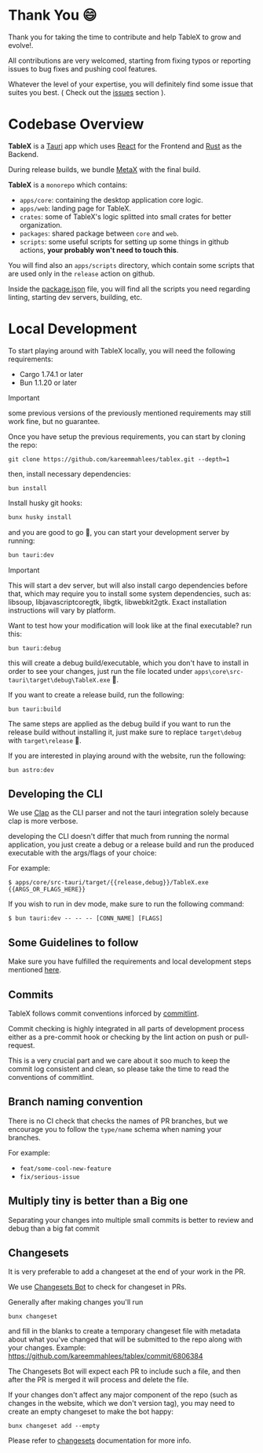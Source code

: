 # Thank You 😄

Thank you for taking the time to contribute and help TableX to grow and evolve!.

All contributions are very welcomed, starting from fixing typos or reporting issues to bug fixes and pushing cool features.

Whatever the level of your expertise, you will definitely find some issue that suites you best. ( Check out the [issues](https://github.com/kareemmahlees/tablex/issues) section ).

# Codebase Overview

**TableX** is a [Tauri](https://tauri.app/) app which uses [React](https://react.dev/) for the Frontend and [Rust](https://www.rust-lang.org/) as the Backend.

During release builds, we bundle [MetaX](https://github.com/kareemmahlees/meta-x) with the final build.

**TableX** is a `monorepo` which contains:

- `apps/core`: containing the desktop application core logic.
- `apps/web`: landing page for TableX.
- `crates`: some of TableX's logic splitted into small crates for better organization.
- `packages`: shared package between `core` and `web`.
- `scripts`: some useful scripts for setting up some things in github actions, **your probably won't need to touch this**.

You will find also an `apps/scripts` directory, which contain some scripts that are used only in the `release` action on github.

Inside the [package.json](../package.json) file, you will find all the scripts you need regarding linting, starting dev servers, building, etc.

# Local Development

To start playing around with TableX locally, you will need the following requirements:

- Cargo 1.74.1 or later
- Bun 1.1.20 or later

> [!IMPORTANT]
> some previous versions of the previously mentioned requirements may still work fine, but no guarantee.

Once you have setup the previous requirements, you can start by cloning the repo:

```shell
git clone https://github.com/kareemmahlees/tablex.git --depth=1
```

then, install necessary dependencies:

```shell
bun install
```

Install husky git hooks:

```bash
bunx husky install
```

and you are good to go 💫, you can start your development server by running:

```bash
bun tauri:dev
```

> [!IMPORTANT]
> This will start a dev server, but will also install cargo dependencies before that, which may require you to install some system dependencies, such as: libsoup, libjavascriptcoregtk, libgtk, libwebkit2gtk. Exact installation instructions will vary by platform.

Want to test how your modification will look like at the final executable? run this:

```shell
bun tauri:debug
```

this will create a debug build/executable, which you don't have to install in order to see your changes, just run the file located under `apps\core\src-tauri\target\debug\TableX.exe` :partying_face:.

If you want to create a release build, run the following:

```shell
bun tauri:build
```

The same steps are applied as the debug build if you want to run the release build without installing it, just make sure to replace `target\debug` with `target\release` :rocket:.

If you are interested in playing around with the website, run the following:

```shell
bun astro:dev
```

## Developing the CLI

We use [Clap]() as the CLI parser and not the tauri integration solely because clap is more verbose.

developing the CLI doesn't differ that much from running the normal application, you just create a debug or a release build and run the produced executable with the args/flags of your choice:

For example:

```shell
$ apps/core/src-tauri/target/{{release,debug}}/TableX.exe {{ARGS_OR_FLAGS_HERE}}
```

If you wish to run in dev mode, make sure to run the following command:

```shell
$ bun tauri:dev -- -- -- [CONN_NAME] [FLAGS]
```

## Some Guidelines to follow

Make sure you have fulfilled the requirements and local development steps mentioned [here](#local-development).

## Commits

TableX follows commit conventions inforced by [commitlint](https://github.com/conventional-changelog/commitlint).

Commit checking is highly integrated in all parts of development process either as a pre-commit hook or checking by the lint action on push or pull-request.

This is a very crucial part and we care about it soo much to keep the commit log consistent and clean, so please take the time to read the conventions of commitlint.

## Branch naming convention

There is no CI check that checks the names of PR branches, but we encourage you to follow the `type/name` schema when naming your branches.

For example:

- `feat/some-cool-new-feature`
- `fix/serious-issue`

## Multiply tiny is better than a Big one

Separating your changes into multiple small commits is better to review and debug than a big fat commit

## Changesets

It is very preferable to add a changeset at the end of your work in the PR.

We use [Changesets Bot](https://github.com/changesets/bot) to check for changeset in PRs.

Generally after making changes you'll run

```shell
bunx changeset
```

and fill in the blanks to create a temporary changeset file with metadata about what you've changed that will be submitted to the repo along with your changes. Example: https://github.com/kareemmahlees/tablex/commit/6806384

The Changesets Bot will expect each PR to include such a file, and then after the PR is merged it will process and delete the file.

If your changes don't affect any major component of the repo (such as changes in the website, which we don't version tag), you may need to create an empty changeset to make the bot happy:

```shell
bunx changeset add --empty
```

Please refer to [changesets](https://github.com/changesets/changesets) documentation for more info.
